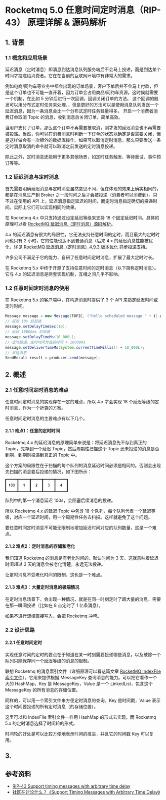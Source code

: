 # Rocketmq 5.0 任意时间定时消息（RIP-43） 原理详解 & 源码解析

## 1. 背景

### 1.1 概念和应用场景

延迟消息（定时消息）即消息到达消息队列服务端后不会马上投递，而是到达某个时间才投递给消费者。它在在当前的互联网环境中有非常大的需求。

例如电商/网约车等业务中都会出现的订单场景，客户下单后并不会马上付款，但是这个订单也不可能一直开着，因为订单会占用商品/网约车资源。这时候就需要一个机制，在比如 5 分钟后进行一次回调，回调关闭订单的方法。 这个回调的触发可以用分布式定时任务来处理，，但是更好的方法可以是使用消息队列发送一个延迟消息，因为一条消息会比一个分布式定时任务轻量得多。 开启一个消费者消费订单取消 Topic 的消息，收到消息后关闭订单，简单高效。

当用户支付了订单，那么这个订单不再需要被取消，刚才发的延迟消息也不再需要被投递。当然，你可以在消费消息时判断一下订单的状态以确定是否需要关闭，但是这样做会有一次额外的数据库操作。如果可以取消定时消息，那么只要发送一条定时消息取消的命令就可以取消之前发送的定时消息投递。

除此之外，定时消息还能用于更多其他场景，如定时任务触发、等待重试、事件预订等等。

### 1.2 延迟消息与定时消息

首先需要明确延迟消息与定时消息虽然意思不同，但在体现的效果上确实相同的，都是在消息生产到 Broker 之一段时间之后才会被投递（消费者可以消费到）。只不过在使用的 API 上，延迟消息指定延迟的时间，而定时消息指定确切的投递时间。实际上它们可以实现相同的效果。

在 Rocketmq 4.x 中只支持通过设定延迟等级来支持 18 个固定延迟时间。具体的原理可以看 [RocketMQ 延迟消息（定时消息）源码解析](https://github.com/HScarb/knowledge/blob/master/rocketmq/20220313-rocketmq-scheduled-message.md)。

4.x 的延迟消息有很大的局限性，它无法支持任意时间的定时，而且最大的定时时间也只有 2 小时，它的性能也达不到普通消息（后来 4.x 的延迟消息性能被优化，详见 [RocketMQ 延迟消息（定时消息）4.9.3 版本优化 异步投递支持](https://github.com/HScarb/knowledge/blob/master/rocketmq/20220320-rocketmq-scheduled-message-4.9.3-improve.md)。

许多公司不满足于它的能力，自研了任意时间定时消息，扩展了最大定时时长。

在 Rocketmq 5.x 中终于开源了支持任意时间的定时消息（以下简称定时消息）。它与 4.x 的延迟消息是两套实现机制，互相之间几乎不影响。

### 1.2 任意时间定时消息的使用

在 Rocketmq 5.x 的客户端中，在构造消息时提供了 3 个 API 来指定延迟时间或定时时间。

```java
Message message = new Message(TOPIC, ("Hello scheduled message " + i).getBytes(StandardCharsets.UTF_8));
// 延迟 10s 后投递
message.setDelayTimeSec(10);
// 延迟 10000ms 后投递
message.setDelayTimeMs(10_000L);
// 定时投递，定时时间为当前时间 + 10000ms
message.setDeliverTimeMs(System.currentTimeMillis() + 10_000L);
// 发送消息
SendResult result = producer.send(message);
```

## 2. 概述

### 2.1 任意时间定时消息的难点

任意时间定时消息的实现存在一定的难点，所以 4.x 才会实现 18 个延迟等级的定时消息，作为一个折衷的方案。

任意时间定时消息的主要难点有以下几个。

#### 2.1.1 难点1：任意的定时时间

Rocketmq 4.x 的延迟消息的原理简单来说是：将延迟消息先不存到真正的 Topic，先存到一个延迟 Topic，然后周期性扫描这个 Topic 还未投递的消息是否到期，到期则投递到真正的 Topic 中。

这个方案的局限性在于扫描的每个队列的消息延迟时间必须是相同的。否则会出现先扫描的消息要后投递的情况，如下图所示：

![](../assets/rocketmq-timer/delay-msg-queue.drawio.png)

队列中的第一个消息延迟 100s，会阻塞后续消息的投递。

所以 Rocketmq 4.x 的延迟 Topic 中包含 18 个队列，每个队列代表一个延迟等级，对应一个延迟时间，用一个周期性任务去扫描。这样就避免了这个问题。

要任意时间定时消息不可能无限制地增加延迟时间对应的队列数量，这是一个难点。

#### 2.1.2 难点2：定时消息的存储和老化

我们知道 Rocketmq 的消息是有老化时间的，默认时间为 3 天。这就意味着延迟时间超过 3 天的消息会被老化清楚，永远无法投递。

让定时消息不受老化时间的限制，这也是一个难点。

#### 2.1.3 难点3：大量定时消息的极端情况

在定时消息场景下，会出现一种情况，就是在同一时刻定时了超大量的消息，需要在那一瞬间投递（比如在 8 点定时了 1 亿条消息）。

如果不进行流控直接写入，会把 Rocketmq 冲垮。

### 2.2 设计思路

#### 2.2.1 任意时间定时

实现任意时间的定时的要点在于知道在某一时刻需要投递哪些消息，以及破除一个队列只能保存同一个延迟等级的消息的限制。

联想 Rocketmq 的消息索引文件（详细原理可以看这篇文章 [RocketMQ IndexFile 索引文件](https://github.com/HScarb/knowledge/blob/master/rocketmq/20220301-rocketmq-indexfile.md)），它用来提供根据 MessageKey 查询消息的能力。可以把它看作一个大的 HashMap，Key 是 MessageKey，Value 是一个 LinkedList，包含这个 MessageKey 的所有消息的存储位置。

同样的，可以用一个索引文件来方便定时消息的查询。Key 是时间戳，Value 表示这个时间要投递的所有定时消息（的存储位置）。

这里可以和 IndexFIle 索引文件一样用 HashMap 的形式去实现，而 Rocketmq 5.x 的定时消息选择了时间轮的形式。

时间轮的好处是可以比较方便地表示时间的推进，并且它的时间戳 Key 可以复用。



## 3. 

## 参考资料

* [RIP-43 Support timing messages with arbitrary time delay](https://shimo.im/docs/gXqme9PKKpIeD7qo/read)
* [社区在讨论什么？《Support Timing Messages with Arbitrary Time Delay》](https://mp.weixin.qq.com/s/iZL8M88gF7s5NmW7DYyYDQ)
